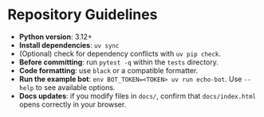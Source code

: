 # Repository Guidelines

- **Python version**: 3.12+
- **Install dependencies**: `uv sync`
- (Optional) check for dependency conflicts with `uv pip check`.
- **Before committing**: run `pytest -q` within the `tests` directory.
- **Code formatting**: use `black` or a compatible formatter.
- **Run the example bot**: `env BOT_TOKEN=<TOKEN> uv run echo-bot`. Use `--help` to see available options.
- **Docs updates**: if you modify files in `docs/`, confirm that `docs/index.html` opens correctly in your browser.
